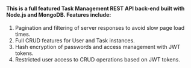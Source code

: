 <h4>This is a full featured Task Management REST API back-end built with Node.js and MongoDB. Features include:</h4>

1. Pagination and filtering of server responses to avoid slow page load times.<br>
2. Full CRUD features for User and Task instances.<br>
3. Hash encryption of passwords and access management with JWT tokens.<br>
4. Restricted user access to CRUD operations based on JWT tokens.<br>
